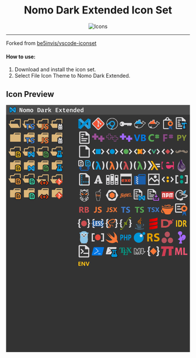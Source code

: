 <div align=center>

# Nomo Dark Extended Icon Set

![Icons](https://img.shields.io/badge/Icons%20Added-117-orange)

---

<div align=left>

Forked from [be5invis/vscode-iconset](https://github.com/be5invis/vscode-iconset)

#### How to use:

1. Download and install the icon set.
2. Select File Icon Theme to Nomo Dark Extended.


## Icon Preview

![Preview](./content/preview.png)
